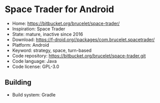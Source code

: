 # Space Trader for Android

- Home: https://bitbucket.org/brucelet/space-trader/
- Inspiration: Space Trader
- State: mature, inactive since 2016
- Download: https://f-droid.org//packages/com.brucelet.spacetrader/
- Platform: Android
- Keyword: strategy, space, turn-based
- Code repository: https://bitbucket.org/brucelet/space-trader.git
- Code language: Java
- Code license: GPL-3.0

## Building

- Build system: Gradle
